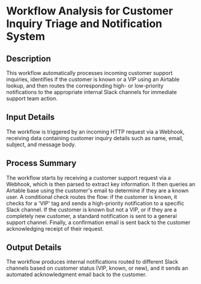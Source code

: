 # Workflow Analysis for Customer Inquiry Triage and Notification System

## Description
This workflow automatically processes incoming customer support inquiries, identifies if the customer is known or a VIP using an Airtable lookup, and then routes the corresponding high- or low-priority notifications to the appropriate internal Slack channels for immediate support team action.

## Input Details
The workflow is triggered by an incoming HTTP request via a Webhook, receiving data containing customer inquiry details such as name, email, subject, and message body.

## Process Summary
The workflow starts by receiving a customer support request via a Webhook, which is then parsed to extract key information. It then queries an Airtable base using the customer's email to determine if they are a known user. A conditional check routes the flow: if the customer is known, it checks for a 'VIP' tag and sends a high-priority notification to a specific Slack channel. If the customer is known but not a VIP, or if they are a completely new customer, a standard notification is sent to a general support channel. Finally, a confirmation email is sent back to the customer acknowledging receipt of their request.

## Output Details
The workflow produces internal notifications routed to different Slack channels based on customer status (VIP, known, or new), and it sends an automated acknowledgment email back to the customer.
